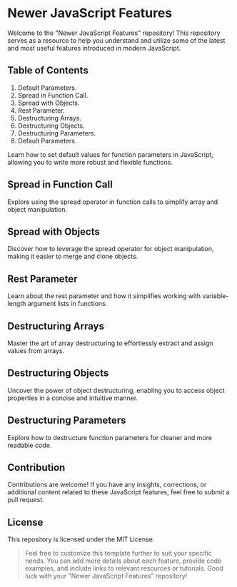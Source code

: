 # Newer JavaScript Features
Welcome to the "Newer JavaScript Features" repository! This repository serves as a resource to help you understand and utilize some of the latest and most useful features introduced in modern JavaScript.

## Table of Contents
1. Default Parameters.
2. Spread in Function Call.
3. Spread with Objects.
4. Rest Parameter.
5. Destructuring Arrays.
6. Destructuring Objects.
7. Destructuring Parameters.
8. Default Parameters.

Learn how to set default values for function parameters in JavaScript, allowing you to write more robust and flexible functions.

## Spread in Function Call
Explore using the spread operator in function calls to simplify array and object manipulation.

## Spread with Objects
Discover how to leverage the spread operator for object manipulation, making it easier to merge and clone objects.

## Rest Parameter
Learn about the rest parameter and how it simplifies working with variable-length argument lists in functions.

## Destructuring Arrays
Master the art of array destructuring to effortlessly extract and assign values from arrays.

## Destructuring Objects
Uncover the power of object destructuring, enabling you to access object properties in a concise and intuitive manner.

## Destructuring Parameters
Explore how to destructure function parameters for cleaner and more readable code.

## Contribution
Contributions are welcome! If you have any insights, corrections, or additional content related to these JavaScript features, feel free to submit a pull request.

## License
This repository is licensed under the MIT License.

> Feel free to customize this template further to suit your specific needs. You can add more details about each feature, provide code examples, and include links to relevant resources or tutorials. Good luck with your "Newer JavaScript Features" repository!
